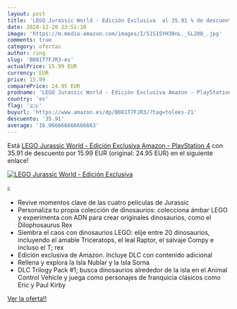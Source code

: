 ```yaml
---
layout: post
title: 'LEGO Jurassic World - Edición Exclusiva  al 35.91 % de descuento'
date: 2020-12-20 23:51:10
image: 'https://m.media-amazon.com/images/I/51S15YH30nL._SL200_.jpg'
comments: true
category: ofertas
author: ring
slug: 'B081T7FJR3-es'
actualPrice: 15.99 EUR
currency: EUR
price: 15.99
comparePrice: 24.95 EUR
prodname: 'LEGO Jurassic World - Edición Exclusiva Amazon - PlayStation 4'
country: 'es'
flag: '🇪🇸'
buyurl: 'https://www.amazon.es/dp/B081T7FJR3/?tag=tolees-21'
descuento: '35.91'
average: '16.066666666666663'
---
```


Está [LEGO Jurassic World - Edición Exclusiva Amazon - PlayStation 4](https://www.amazon.es/dp/B081T7FJR3/?tag=tolees-21) con 35.91 de descuento por 15.99 EUR (original: 24.95 EUR) en el siguiente enlace!

[![LEGO Jurassic World - Edición Exclusiva ](https://m.media-amazon.com/images/I/51S15YH30nL._SL200_.jpg)](https://www.amazon.es/dp/B081T7FJR3/?tag=tolees-21)

ℹ️:

- Revive momentos clave de las cuatro películas de Jurassic
- Personaliza tu propia colección de dinosaurios: colecciona ámbar LEGO y experimenta con ADN para crear originales dinosaurios, como el Dilophosaurus Rex
- Siembra el caos con dinosaurios LEGO: elije entre 20 dinosaurios, incluyendo el amable Triceratops, el leal Raptor, el salvaje Compy e incluso el T; rex
- Edición exclusiva de Amazon. Incluye DLC con contenido adicional
- Rellena y explora la Isla Nublar y la Isla Sorna
- DLC Trilogy Pack #1; busca dinosaurios alrededor de la isla en el Animal Control Vehicle y juega como personajes de franquicia clásicos como Eric y Paul Kirby

[Ver la oferta!!](https://www.amazon.es/dp/B081T7FJR3/?tag=tolees-21)
